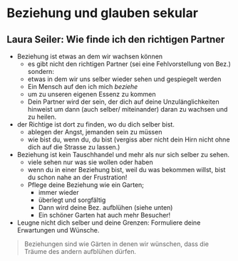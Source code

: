 # Beziehung und glauben sekular
## Laura Seiler: Wie finde ich den richtigen Partner
- Beziehung ist etwas an dem wir wachsen können
	- es gibt nicht den richtigen Partner (sei eine Fehlvorstellung von Bez.) sondern:
	- etwas in dem wir uns selber wieder sehen und gespiegelt werden
	- Ein Mensch auf den ich mich _beziehe_
	- um zu unseren eigenen Essenz zu kommen
	- Dein Partner wird der sein, der dich auf deine Unzulänglichkeiten hinweist um dann (auch selber/ miteinander) daran zu wachsen und zu heilen.
- der Richtige ist dort zu finden, wo du dich selber bist.
	- ablegen der Angst, jemanden sein zu müssen
	- wie bist du, wenn du, du bist (vergiss aber nicht dein Hirn nicht ohne dich auf die Strasse zu lassen.)
- Beziehung ist kein Tauschhandel und mehr als nur sich selber zu sehen.
	- viele sehen nur was sie wollen oder haben
	- wenn du in einer Beziehung bist, weil du was bekommen willst, bist du schon nahe an der Frustration!
	- Pflege deine Beziehung wie ein Garten;
		- immer wieder
		- überlegt und sorgfältig
		- Dann wird deine Bez. aufblühen (siehe unten)
		- Ein schöner Garten hat auch mehr Besucher!
- Leugne nicht dich selber und deine Grenzen: Formuliere deine Erwartungen und Wünsche.

> Beziehungen sind wie Gärten in denen wir wünschen, dass die Träume des andern aufblühen dürfen.


